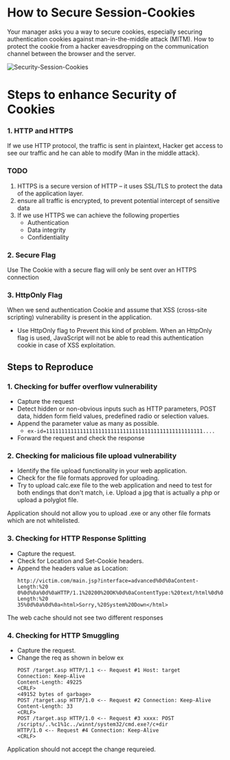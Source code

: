 # How to Secure Session-Cookies
Your manager asks you a way to secure cookies, especially securing authentication cookies against man-in-the-middle attack (MITM). How to protect the cookie from a hacker eavesdropping on the communication channel between the browser and the server.

![Security-Session-Cookies](https://raw.githubusercontent.com/miztiik/aws-real-time-use-cases/master/300-Security-Session-Cookies/Images/Security-Cookies.jpeg) 

# Steps to enhance Security of Cookies

### 1. HTTP and HTTPS
If we use HTTP protocol, the traffic is sent in plaintext, Hacker get access to see our traffic and he can able to modify (Man in the middle attack).
### TODO
1. HTTPS is a secure version of HTTP – it uses SSL/TLS to protect the data of the application layer. 
1. ensure all traffic is encrypted, to prevent potential intercept of sensitive data
1. If we use HTTPS we can achieve the following properties
   - Authentication
   - Data integrity 
   - Confidentiality

### 2. Secure Flag

   Use The Cookie with a secure flag will only be sent over an HTTPS connection

### 3. HttpOnly Flag

  When we send authentication Cookie and assume that XSS (cross-site scripting) vulnerability is present in the application.
  - Use HttpOnly flag to Prevent this kind of problem. When an HttpOnly flag is used, JavaScript will not be able to read this authentication cookie in case of XSS exploitation.
## Steps to Reproduce
### 1. Checking for buffer overflow vulnerability
  - Capture the request
  - Detect hidden or non-obvious inputs such as HTTP parameters, POST data, hidden form field values, predefined radio or selection values.
  - Append the parameter value as many as possible.
     - `ex-id=111111111111111111111111111111111111111111111111111....`
  - Forward the request and check the response

### 2. Checking for malicious file upload vulnerability

  - Identify the file upload functionality in your web application.
  - Check for the file formats approved for uploading.
  - Try to upload calc.exe file to the web application and need to test for both endings that don't match, i.e. Upload a jpg that is actually a php or upload a polyglot file.
         
Application should not allow you to upload .exe or any other file formats which are not whitelisted.

### 3. Checking for HTTP Response Splitting
  - Capture the request.
  - Check for Location and Set-Cookie headers.
  - Append the headers value as
      Location: 
      ```
      http://victim.com/main.jsp?interface=advanced%0d%0aContent-Length:%20
      0%0d%0a%0d%0aHTTP/1.1%20200%20OK%0d%0aContentType:%20text/html%0d%0aContent-Length:%20
      35%0d%0a%0d%0a<html>Sorry,%20System%20Down</html>
      ```
The web cache should not see two different responses
### 4. Checking for HTTP Smuggling
  - Capture the request.
  - Change the req as shown in below ex
      ```
      POST /target.asp HTTP/1.1 <-- Request #1 Host: target
      Connection: Keep-Alive
      Content-Length: 49225
      <CRLF>
      <49152 bytes of garbage>
      POST /target.asp HTTP/1.0 <-- Request #2 Connection: Keep-Alive
      Content-Length: 33
      <CRLF>
      POST /target.asp HTTP/1.0 <-- Request #3 xxxx: POST /scripts/..%c1%1c../winnt/system32/cmd.exe?/c+dir
      HTTP/1.0 <-- Request #4 Connection: Keep-Alive
      <CRLF>
      ```

Application should not accept the change requreied.







 
















 




   


